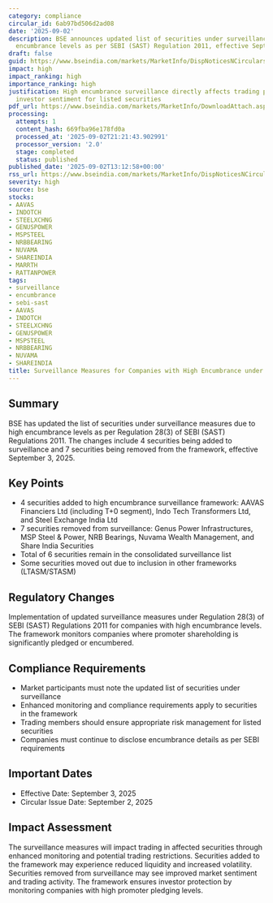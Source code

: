 ```yaml
---
category: compliance
circular_id: 6ab97bd506d2ad08
date: '2025-09-02'
description: BSE announces updated list of securities under surveillance due to high
  encumbrance levels as per SEBI (SAST) Regulation 2011, effective September 3, 2025.
draft: false
guid: https://www.bseindia.com/markets/MarketInfo/DispNoticesNCirculars.aspx?Noticeid={1BBE812E-F3C8-4872-ADFE-44AC312C14A7}&noticeno=20250902-48&dt=09/02/2025&icount=48&totcount=59&flag=0
impact: high
impact_ranking: high
importance_ranking: high
justification: High encumbrance surveillance directly affects trading patterns and
  investor sentiment for listed securities
pdf_url: https://www.bseindia.com/markets/MarketInfo/DownloadAttach.aspx?id=20250902-48&attachedId=39a11e93-3cc6-47f4-933d-a1a08a0380ad
processing:
  attempts: 1
  content_hash: 669fba96e178fd0a
  processed_at: '2025-09-02T21:21:43.902991'
  processor_version: '2.0'
  stage: completed
  status: published
published_date: '2025-09-02T13:12:58+00:00'
rss_url: https://www.bseindia.com/markets/MarketInfo/DispNoticesNCirculars.aspx?Noticeid={1BBE812E-F3C8-4872-ADFE-44AC312C14A7}&noticeno=20250902-48&dt=09/02/2025&icount=48&totcount=59&flag=0
severity: high
source: bse
stocks:
- AAVAS
- INDOTCH
- STEELXCHNG
- GENUSPOWER
- MSPSTEEL
- NRBBEARING
- NUVAMA
- SHAREINDIA
- MARRTH
- RATTANPOWER
tags:
- surveillance
- encumbrance
- sebi-sast
- AAVAS
- INDOTCH
- STEELXCHNG
- GENUSPOWER
- MSPSTEEL
- NRBBEARING
- NUVAMA
- SHAREINDIA
title: Surveillance Measures for Companies with High Encumbrance under SEBI SAST Regulations
---
```


## Summary

BSE has updated the list of securities under surveillance measures due to high encumbrance levels as per Regulation 28(3) of SEBI (SAST) Regulations 2011. The changes include 4 securities being added to surveillance and 7 securities being removed from the framework, effective September 3, 2025.

## Key Points

- 4 securities added to high encumbrance surveillance framework: AAVAS Financiers Ltd (including T+0 segment), Indo Tech Transformers Ltd, and Steel Exchange India Ltd
- 7 securities removed from surveillance: Genus Power Infrastructures, MSP Steel & Power, NRB Bearings, Nuvama Wealth Management, and Share India Securities
- Total of 6 securities remain in the consolidated surveillance list
- Some securities moved out due to inclusion in other frameworks (LTASM/STASM)

## Regulatory Changes

Implementation of updated surveillance measures under Regulation 28(3) of SEBI (SAST) Regulations 2011 for companies with high encumbrance levels. The framework monitors companies where promoter shareholding is significantly pledged or encumbered.

## Compliance Requirements

- Market participants must note the updated list of securities under surveillance
- Enhanced monitoring and compliance requirements apply to securities in the framework
- Trading members should ensure appropriate risk management for listed securities
- Companies must continue to disclose encumbrance details as per SEBI requirements

## Important Dates

- Effective Date: September 3, 2025
- Circular Issue Date: September 2, 2025

## Impact Assessment

The surveillance measures will impact trading in affected securities through enhanced monitoring and potential trading restrictions. Securities added to the framework may experience reduced liquidity and increased volatility. Securities removed from surveillance may see improved market sentiment and trading activity. The framework ensures investor protection by monitoring companies with high promoter pledging levels.